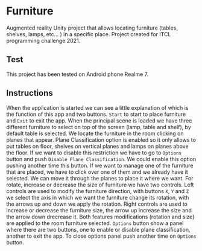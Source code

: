 # Furniture

Augmented reality Unity project that allows locating furniture (tables, shelves, lamps, etc... ) in a specific place.
Project created for ITCL programming challenge 2021. 

## Test

This project has been tested on Android phone Realme 7.

## Instructions

When the application is started we can see a little explanation of which is the function of this app and two buttons. `Start` to start to place furniture and `Exit` to exit the app.
When the principal scene is loaded we have three different furniture to select on top of the screen (lamp, table and shelf), by default table is selected. We locate the furniture in the room clicking on planes that appear. Plane Classification option is enabled so it only allows to put tables on floor, shelves on vertical planes and lamps on planes above the floor. If we want to disable this restriction we have to go to `Options` button and push `Disable Plane Classification`. We could enable this option pushing another time this button.
If we want to manage one of the furniture that are placed, we have to click over one of them and we already have it selected. We can move it through the planes to place it where we want.
For rotate, increase or decrease the size of furniture we have two controls. Left controls are used to modify the furniture direction, with buttons `X`, `Y` and `Z` we select the axis in which we want the furniture change its rotation, with the arrows up and down we apply the rotation. Right controls are used to increase or decrease the furniture size, the arrow up increase the size and the arrow down drecrease it. Both features modifications (rotation and size) are applied to the room furniture selected.
`Options` button show a panel where there are two buttons, one to enable or disable plane classification, another to exit the app. To close options panel push another time on `Options` button.
